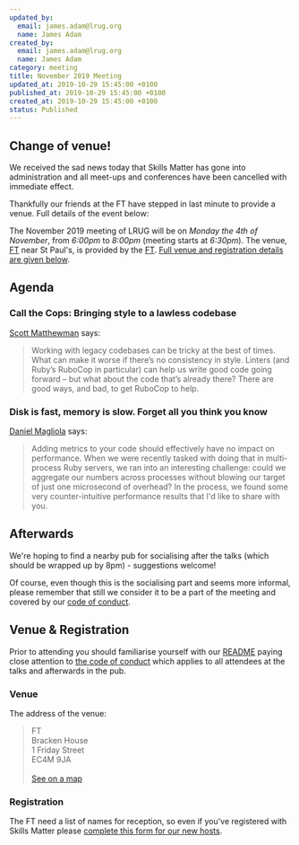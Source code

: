 ```yaml
---
updated_by:
  email: james.adam@lrug.org
  name: James Adam
created_by:
  email: james.adam@lrug.org
  name: James Adam
category: meeting
title: November 2019 Meeting
updated_at: 2019-10-29 15:45:00 +0100
published_at: 2019-10-29 15:45:00 +0100
created_at: 2019-10-29 15:45:00 +0100
status: Published
---
```


Change of venue!
------

We received the sad news today that Skills Matter has gone into administration and all meet-ups and conferences have been cancelled with immediate effect.

Thankfully our friends at the FT have stepped in last minute to provide a venue. Full details of the event below:

The November 2019 meeting of LRUG will be on *Monday the 4th of November*,
from _6:00pm_ to _8:00pm_ (meeting starts at _6:30pm_).  The venue, [FT][ft-venue] near St Paul's, is
provided by the [FT](https://subs.ft.com/spa3_bc1).  [Full venue and
registration details are given below](#nov19registration).

Agenda
------

### Call the Cops: Bringing style to a lawless codebase

[Scott Matthewman](https://twitter.com/scottm) says:

> Working with legacy codebases can be tricky at the best of times. What can
> make it worse if there’s no consistency in style. Linters (and Ruby’s RuboCop
> in particular) can help us write good code going forward – but what about the
> code that’s already there? There are good ways, and bad, to get RuboCop to
> help.

### Disk is fast, memory is slow. Forget all you think you know

[Daniel Magliola](https://twitter.com/dmagliola) says:

> Adding metrics to your code should effectively have no impact on performance.
> When we were recently tasked with doing that in multi-process Ruby servers, we
> ran into an interesting challenge: could we aggregate our numbers across
> processes without blowing our target of just one microsecond of overhead? In
> the process, we found some very counter-intuitive performance results that I'd
> like to share with you.

Afterwards
----------
We're hoping to find a nearby pub for socialising after the talks (which should be wrapped up by 8pm) - suggestions welcome!

Of course, even though this is the socialising part and seems more
informal, please remember that still we consider it to be a part of the
meeting and covered by our [code of conduct](http://readme.lrug.org/#code-of-conduct).


Venue & Registration <a name="nov19registration">&nbsp;</a>
-----------------------------------------------------------

Prior to attending you should familiarise yourself with our
[README](http://readme.lrug.org/) paying close attention to [the code of
conduct](http://readme.lrug.org/#code-of-conduct) which applies to
all attendees at the talks and afterwards in the pub.

### Venue

The address of the venue:

> FT<br/>Bracken House<br/>1 Friday Street<br/>EC4M 9JA<br/><br/>[See on a map](https://goo.gl/maps/j2S4QxizSZQB33BN8)

### Registration

The FT need a list of names for reception, so even if you've registered with Skills Matter please [complete this form for our new hosts][ft-event].

[ft-venue]: https://goo.gl/maps/j2S4QxizSZQB33BN8
[ft-event]:  https://docs.google.com/forms/d/e/1FAIpQLSebOgq4yoPzw90Xcni4KVgAlppmjUP2xpVTrwQrSDSY_Iy4-g/viewform
